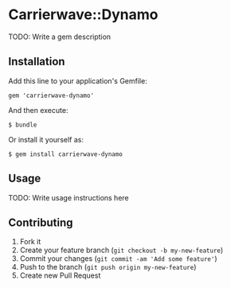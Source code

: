 # Carrierwave::Dynamo

TODO: Write a gem description

## Installation

Add this line to your application's Gemfile:

    gem 'carrierwave-dynamo'

And then execute:

    $ bundle

Or install it yourself as:

    $ gem install carrierwave-dynamo

## Usage

TODO: Write usage instructions here

## Contributing

1. Fork it
2. Create your feature branch (`git checkout -b my-new-feature`)
3. Commit your changes (`git commit -am 'Add some feature'`)
4. Push to the branch (`git push origin my-new-feature`)
5. Create new Pull Request
